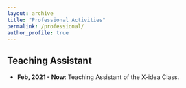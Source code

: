 ```yaml
---
layout: archive
title: "Professional Activities"
permalink: /professional/
author_profile: true
---
```


## Teaching Assistant

- **Feb, 2021 - Now**: Teaching Assistant of the X-idea Class.